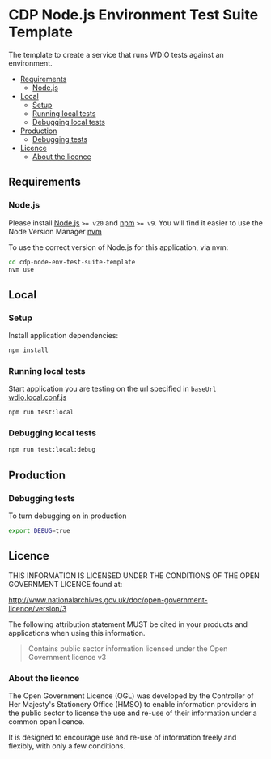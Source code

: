 # CDP Node.js Environment Test Suite Template

The template to create a service that runs WDIO tests against an environment.

- [Requirements](#requirements)
  - [Node.js](#nodejs)
- [Local](#local)
  - [Setup](#setup)
  - [Running local tests](#running-local-tests)
  - [Debugging local tests](#debugging-local-tests)
- [Production](#production)
  - [Debugging tests](#debugging-tests)
- [Licence](#licence)
  - [About the licence](#about-the-licence)

## Requirements

### Node.js

Please install [Node.js](http://nodejs.org/) `>= v20` and [npm](https://nodejs.org/) `>= v9`. You will find it
easier to use the Node Version Manager [nvm](https://github.com/creationix/nvm)

To use the correct version of Node.js for this application, via nvm:

```bash
cd cdp-node-env-test-suite-template
nvm use
```

## Local

### Setup

Install application dependencies:

```bash
npm install
```

### Running local tests

Start application you are testing on the url specified in `baseUrl` [wdio.local.conf.js](wdio.local.conf.js)

```bash
npm run test:local
```

### Debugging local tests

```bash
npm run test:local:debug
```

## Production

### Debugging tests

To turn debugging on in production

```bash
export DEBUG=true
```

## Licence

THIS INFORMATION IS LICENSED UNDER THE CONDITIONS OF THE OPEN GOVERNMENT LICENCE found at:

<http://www.nationalarchives.gov.uk/doc/open-government-licence/version/3>

The following attribution statement MUST be cited in your products and applications when using this information.

> Contains public sector information licensed under the Open Government licence v3

### About the licence

The Open Government Licence (OGL) was developed by the Controller of Her Majesty's Stationery Office (HMSO) to enable
information providers in the public sector to license the use and re-use of their information under a common open
licence.

It is designed to encourage use and re-use of information freely and flexibly, with only a few conditions.
